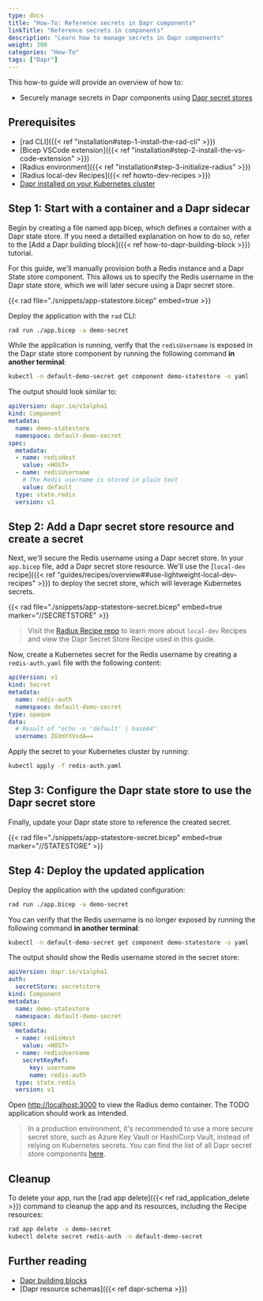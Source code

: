 ```yaml
---
type: docs
title: "How-To: Reference secrets in Dapr components"
linkTitle: "Reference secrets in components"
description: "Learn how to manage secrets in Dapr components"
weight: 300
categories: "How-To"
tags: ["Dapr"]
---
```


This how-to guide will provide an overview of how to:

- Securely manage secrets in Dapr components using [Dapr secret stores](https://docs.dapr.io/operations/components/setup-secret-store/)

## Prerequisites

- [rad CLI]({{< ref "installation#step-1-install-the-rad-cli" >}})
- [Bicep VSCode extension]({{< ref "installation#step-2-install-the-vs-code-extension" >}})
- [Radius environment]({{< ref "installation#step-3-initialize-radius" >}})
- [Radius local-dev Recipes]({{< ref howto-dev-recipes >}})
- [Dapr installed on your Kubernetes cluster](https://docs.dapr.io/operations/hosting/kubernetes/kubernetes-deploy/)

## Step 1: Start with a container and a Dapr sidecar

Begin by creating a file named app.bicep, which defines a container with a Dapr state store. If you need a detailled explanation on how to do so, refer to the [Add a Dapr building block]({{< ref how-to-dapr-building-block >}}) tutorial.

For this guide, we'll manually provision both a Redis instance and a Dapr State store component. This allows us to specify the Redis username in the Dapr state store, which we will later secure using a Dapr secret store.

{{< rad file="./snippets/app-statestore.bicep" embed=true >}}

Deploy the application with the `rad` CLI:

```bash
rad run ./app.bicep -a demo-secret
```

While the application is running, verify that the `redisUsername` is exposed in the Dapr state store component by running the following command **in another terminal**:
```sh
kubectl -n default-demo-secret get component demo-statestore -o yaml
```

The output should look similar to:
```yaml
apiVersion: dapr.io/v1alpha1
kind: Component
metadata:
  name: demo-statestore
  namespace: default-demo-secret
spec:
  metadata:
  - name: redisHost
    value: <HOST>
  - name: redisUsername
    # The Redis username is stored in plain text
    value: default
  type: state.redis
  version: v1
```

## Step 2: Add a Dapr secret store resource and create a secret

Next, we'll secure the Redis username using a Dapr secret store. In your `app.bicep` file, add a Dapr secret store resource. We'll use the [`local-dev` recipe]({{< ref "guides/recipes/overview##use-lightweight-local-dev-recipes" >}}) to deploy the secret store, which will leverage Kubernetes secrets.

{{< rad file="./snippets/app-statestore-secret.bicep" embed=true marker="//SECRETSTORE" >}}

> Visit the [Radius Recipe repo](https://github.com/radius-project/recipes/blob/main/local-dev/secretstores.bicep) to learn more about `local-dev` Recipes and view the Dapr Secret Store Recipe used in this guide.


Now, create a Kubernetes secret for the Redis username by creating a `redis-auth.yaml` file with the following content:
```yaml
apiVersion: v1
kind: Secret
metadata:
  name: redis-auth
  namespace: default-demo-secret
type: opaque
data:
  # Result of "echo -n 'default' | base64"
  username: ZGVmYXVsdA==
```
    
Apply the secret to your Kubernetes cluster by running:
```sh
kubectl apply -f redis-auth.yaml
```

## Step 3: Configure the Dapr state store to use the Dapr secret store

Finally, update your Dapr state store to reference the created secret.

{{< rad file="./snippets/app-statestore-secret.bicep" embed=true marker="//STATESTORE" >}}


## Step 4: Deploy the updated application

Deploy the application with the updated configuration:
```bash
rad run ./app.bicep -a demo-secret
```

You can verify that the Redis username is no longer exposed by running the following command **in another terminal**:
```sh
kubectl -n default-demo-secret get component demo-statestore -o yaml
```

The output should show the Redis username stored in the secret store:
```yaml
apiVersion: dapr.io/v1alpha1
auth:
  secretStore: secretstore
kind: Component
metadata:
  name: demo-statestore
  namespace: default-demo-secret
spec:
  metadata:
  - name: redisHost
    value: <HOST>
  - name: redisUsername
    secretKeyRef:
      key: username
      name: redis-auth
  type: state.redis
  version: v1
```
Open [http://localhost:3000](http://localhost:3000) to view the Radius demo container. The TODO application should work as intended.

> In a production environment, it's recommended to use a more secure secret store, such as Azure Key Vault or HashiCorp Vault, instead of relying on Kubernetes secrets. You can find the list of all Dapr secret store components [here](https://docs.dapr.io/reference/components-reference/supported-secret-stores/).

## Cleanup

To delete your app, run the [rad app delete]({{< ref rad_application_delete >}}) command to cleanup the app and its resources, including the Recipe resources:

```bash
rad app delete -a demo-secret
kubectl delete secret redis-auth -n default-demo-secret
```

## Further reading

- [Dapr building blocks](https://docs.dapr.io/concepts/building-blocks-concept/)
- [Dapr resource schemas]({{< ref dapr-schema >}})

